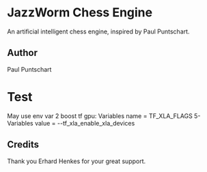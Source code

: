 # JazzWorm Chess Engine
An artificial intelligent chess engine, inspired by Paul Puntschart.

## Author
Paul Puntschart

# Test
May use env var 2 boost tf gpu:
Variables name = TF_XLA_FLAGS
5- Variables value = --tf_xla_enable_xla_devices

## Credits
Thank you Erhard Henkes for your great support.
